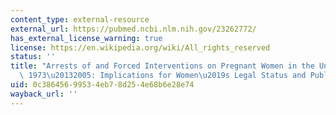 ```yaml
---
content_type: external-resource
external_url: https://pubmed.ncbi.nlm.nih.gov/23262772/
has_external_license_warning: true
license: https://en.wikipedia.org/wiki/All_rights_reserved
status: ''
title: "Arrests of and Forced Interventions on Pregnant Women in the United States,\
  \ 1973\u20132005: Implications for Women\u2019s Legal Status and Public Health"
uid: 0c386456-9953-4eb7-8d25-4e68b6e28e74
wayback_url: ''
---
```


